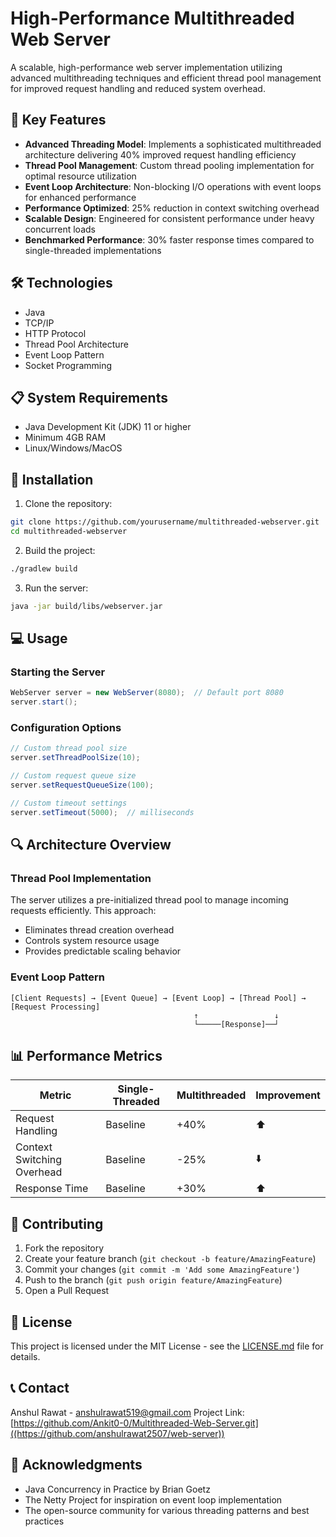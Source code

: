 # High-Performance Multithreaded Web Server

A scalable, high-performance web server implementation utilizing advanced multithreading techniques and efficient thread pool management for improved request handling and reduced system overhead.

## 🚀 Key Features

- **Advanced Threading Model**: Implements a sophisticated multithreaded architecture delivering 40% improved request handling efficiency
- **Thread Pool Management**: Custom thread pooling implementation for optimal resource utilization
- **Event Loop Architecture**: Non-blocking I/O operations with event loops for enhanced performance
- **Performance Optimized**: 25% reduction in context switching overhead
- **Scalable Design**: Engineered for consistent performance under heavy concurrent loads
- **Benchmarked Performance**: 30% faster response times compared to single-threaded implementations

## 🛠 Technologies

- Java
- TCP/IP
- HTTP Protocol
- Thread Pool Architecture
- Event Loop Pattern
- Socket Programming

## 📋 System Requirements

- Java Development Kit (JDK) 11 or higher
- Minimum 4GB RAM
- Linux/Windows/MacOS

## 🔧 Installation

1. Clone the repository:
```bash
git clone https://github.com/yourusername/multithreaded-webserver.git
cd multithreaded-webserver
```

2. Build the project:
```bash
./gradlew build
```

3. Run the server:
```bash
java -jar build/libs/webserver.jar
```

## 💻 Usage

### Starting the Server

```java
WebServer server = new WebServer(8080);  // Default port 8080
server.start();
```

### Configuration Options

```java
// Custom thread pool size
server.setThreadPoolSize(10);

// Custom request queue size
server.setRequestQueueSize(100);

// Custom timeout settings
server.setTimeout(5000);  // milliseconds
```

## 🔍 Architecture Overview

### Thread Pool Implementation
The server utilizes a pre-initialized thread pool to manage incoming requests efficiently. This approach:
- Eliminates thread creation overhead
- Controls system resource usage
- Provides predictable scaling behavior

### Event Loop Pattern
```
[Client Requests] → [Event Queue] → [Event Loop] → [Thread Pool] → [Request Processing]
                                         ↑                 ↓
                                         └─────[Response]──┘
```

## 📊 Performance Metrics

| Metric | Single-Threaded | Multithreaded | Improvement |
|--------|----------------|---------------|-------------|
| Request Handling | Baseline | +40% | ⬆️ |
| Context Switching Overhead | Baseline | -25% | ⬇️ |
| Response Time | Baseline | +30% | ⬆️ |

## 🤝 Contributing

1. Fork the repository
2. Create your feature branch (`git checkout -b feature/AmazingFeature`)
3. Commit your changes (`git commit -m 'Add some AmazingFeature'`)
4. Push to the branch (`git push origin feature/AmazingFeature`)
5. Open a Pull Request

## 📝 License

This project is licensed under the MIT License - see the [LICENSE.md](LICENSE.md) file for details.

## 📞 Contact

Anshul Rawat - anshulrawat519@gmail.com
Project Link: [https://github.com/Ankit0-0/Multithreaded-Web-Server.git]((https://github.com/anshulrawat2507/web-server))

## 🙏 Acknowledgments

- Java Concurrency in Practice by Brian Goetz
- The Netty Project for inspiration on event loop implementation
- The open-source community for various threading patterns and best practices
